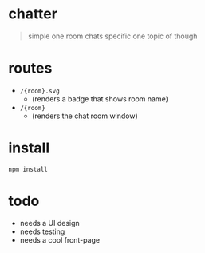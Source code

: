 # chatter

> simple one room chats specific one topic of though

# routes

- `/{room}.svg`
    - (renders a badge that shows room name)
- `/{room}`
    - (renders the chat room window)

# install

`npm install`

# todo

- needs a UI design
- needs testing
- needs a cool front-page
